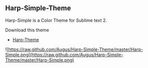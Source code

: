 ## Harp-Simple-Theme ##

Harp-Simple is a Color Theme for Sublime text 2.


Download this theme
- [Harp-Theme ](https://raw.github.com/Augus/Harp-Simple-Theme/master/Harp-Simple.tmTheme)  
  

![https://raw.github.com/Augus/Harp-Simple-Theme/master/Harp-Simple.png](https://raw.github.com/Augus/Harp-Simple-Theme/master/Harp-Simple.png)
